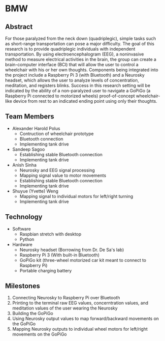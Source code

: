 # BMW

## Abstract
For those paralyzed from the neck down (quadriplegic), simple tasks such as short-range transportation can pose a major difficulty. The goal of this research is to provide quadriplegic individuals with independent transportation. By using electroencephalogram (EEG), a noninvasive method to measure electrical activities in the brain, the group can create a brain-computer interface (BCI) that will allow the user to control a wheelchair with his or her own thoughts. Components being integrated into the project include a Raspberry Pi 3 (with Bluetooth) and a Neurosky headset, which allows the user to analyze levels of concentration, meditation, and registers blinks. Success in this research setting will be indicated by the ability of a non-paralyzed user to navigate a GoPiGo (a Raspberry Pi connected to motorized wheels) proof-of-concept wheelchair-like device from rest to an indicated ending point using only their thoughts.

## Team Members
 - Alexander Harold Polus
   - Contruction of wheelchair prototype
   - Bluetooth connection
   - Implementing tank drive
 - Sandeep Sagoo 
   - Establishing stable Bluetooth connection
   - Implementing tank drive
 - Anish Sinha
   - Neurosky and EEG signal processing
   - Mapping signal value to motor movements
   - Establishing stable Bluetooth connection
   - Implementing tank drive
 - Shuyue (Yvette) Weng
   - Mapping signal to individual motors for left/right turning
   - Implementing tank drive

## Technology
 - Software
   - Raspbian stretch with desktop
   - Python
 - Hardware
   - Neurosky headset (Borrowing from Dr. De Sa's lab)
   - Raspberry Pi 3 (With built-in Bluetooth)
   - GoPiGo kit (three-wheel motorized car kit meant to connect to Raspberry Pi)
   - Portable charging battery

## Milestones
1. Connecting Neurosky to Raspberry Pi over Bluetooth
2. Printing to the terminal raw EEG values, concerntration values, and meditation values of the user wearing the Neurosky
3. Building the GoPiGo
4. Using Neurosky output values to map forward/backward movements on the GoPiGo
5. Mapping Neurosky outputs to individual wheel motors for left/right movements on the GoPiGo
